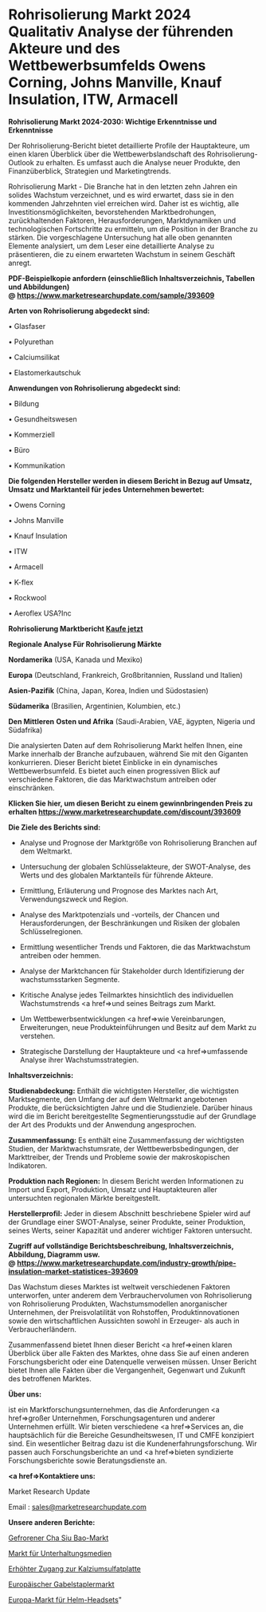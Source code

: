 # Rohrisolierung Markt 2024 Qualitativ Analyse der führenden Akteure und des Wettbewerbsumfelds Owens Corning, Johns Manville, Knauf Insulation, ITW, Armacell

<strong>Rohrisolierung Markt 2024-2030: Wichtige Erkenntnisse und Erkenntnisse</strong>

Der Rohrisolierung-Bericht bietet detaillierte Profile der Hauptakteure, um einen klaren Überblick über die Wettbewerbslandschaft des Rohrisolierung-Outlook zu erhalten. Es umfasst auch die Analyse neuer Produkte, den Finanzüberblick, Strategien und Marketingtrends.

Rohrisolierung Markt - Die Branche hat in den letzten zehn Jahren ein solides Wachstum verzeichnet, und es wird erwartet, dass sie in den kommenden Jahrzehnten viel erreichen wird. Daher ist es wichtig, alle Investitionsmöglichkeiten, bevorstehenden Marktbedrohungen, zurückhaltenden Faktoren, Herausforderungen, Marktdynamiken und technologischen Fortschritte zu ermitteln, um die Position in der Branche zu stärken. Die vorgeschlagene Untersuchung hat alle oben genannten Elemente analysiert, um dem Leser eine detaillierte Analyse zu präsentieren, die zu einem erwarteten Wachstum in seinem Geschäft anregt.

<strong><b>PDF-Beispielkopie anfordern (einschließlich Inhaltsverzeichnis, Tabellen und Abbildungen) @ </b></strong><strong><a href=https://www.marketresearchupdate.com/sample/393609><strong>https://www.marketresearchupdate.com/sample/393609</u></a></strong></strong>

<strong>Arten von Rohrisolierung abgedeckt sind:</strong>

• Glasfaser

• Polyurethan

• Calciumsilikat

• Elastomerkautschuk

<strong>Anwendungen von Rohrisolierung abgedeckt sind:</strong>

• Bildung

• Gesundheitswesen

• Kommerziell

• Büro

• Kommunikation

<strong>Die folgenden Hersteller werden in diesem Bericht in Bezug auf Umsatz, Umsatz und Marktanteil für jedes Unternehmen bewertet:</strong>

• Owens Corning

• Johns Manville

• Knauf Insulation

• ITW

• Armacell

• K-flex

• Rockwool

• Aeroflex USA?Inc

<strong>Rohrisolierung Marktbericht <a href=https://www.marketresearchupdate.com/buynow/393609>Kaufe jetzt</a></strong>

<strong>Regionale Analyse Für Rohrisolierung Märkte</strong>

<strong>Nordamerika</strong> (USA, Kanada und Mexiko)

<strong>Europa</strong> (Deutschland, Frankreich, Großbritannien, Russland und Italien)

<strong>Asien-Pazifik</strong> (China, Japan, Korea, Indien und Südostasien)

<strong>Südamerika</strong> (Brasilien, Argentinien, Kolumbien, etc.)

<strong>Den Mittleren</strong> <strong>Osten und Afrika</strong> (Saudi-Arabien, VAE, ägypten, Nigeria und Südafrika)

Die analysierten Daten auf dem Rohrisolierung Markt helfen Ihnen, eine Marke innerhalb der Branche aufzubauen, während Sie mit den Giganten konkurrieren. Dieser Bericht bietet Einblicke in ein dynamisches Wettbewerbsumfeld. Es bietet auch einen progressiven Blick auf verschiedene Faktoren, die das Marktwachstum antreiben oder einschränken.

<strong>Klicken Sie hier, um diesen Bericht zu einem gewinnbringenden Preis zu erhalten
</strong><strong><a href=https://www.marketresearchupdate.com/discount/393609>https://www.marketresearchupdate.com/discount/393609</b></u></strong></a>

<strong>Die Ziele des Berichts sind:</strong>

- Analyse und Prognose der Marktgröße von Rohrisolierung Branchen auf dem Weltmarkt.

- Untersuchung der globalen Schlüsselakteure, der SWOT-Analyse, des Werts und des globalen Marktanteils für führende Akteure.

- Ermittlung, Erläuterung und Prognose des Marktes nach Art, Verwendungszweck und Region.

- Analyse des Marktpotenzials und -vorteils, der Chancen und Herausforderungen, der Beschränkungen und Risiken der globalen Schlüsselregionen.

- Ermittlung wesentlicher Trends und Faktoren, die das Marktwachstum antreiben oder hemmen.

- Analyse der Marktchancen für Stakeholder durch Identifizierung der wachstumsstarken Segmente.

- Kritische Analyse jedes Teilmarktes hinsichtlich des individuellen Wachstumstrends <a href=>und</a> seines Beitrags zum Markt.

- Um Wettbewerbsentwicklungen <a href=>wie</a> Vereinbarungen, Erweiterungen, neue Produkteinführungen und Besitz auf dem Markt zu verstehen.

- Strategische Darstellung der Hauptakteure und <a href=>umfas</a>sende Analyse ihrer Wachstumsstrategien.

<strong>Inhaltsverzeichnis:</strong>

<strong>Studienabdeckung:</strong> Enthält die wichtigsten Hersteller, die wichtigsten Marktsegmente, den Umfang der auf dem Weltmarkt angebotenen Produkte, die berücksichtigten Jahre und die Studienziele. Darüber hinaus wird die im Bericht bereitgestellte Segmentierungsstudie auf der Grundlage der Art des Produkts und der Anwendung angesprochen.

<strong>Zusammenfassung:</strong> Es enthält eine Zusammenfassung der wichtigsten Studien, der Marktwachstumsrate, der Wettbewerbsbedingungen, der Markttreiber, der Trends und Probleme sowie der makroskopischen Indikatoren.

<strong>Produktion nach Regionen:</strong> In diesem Bericht werden Informationen zu Import und Export, Produktion, Umsatz und Hauptakteuren aller untersuchten regionalen Märkte bereitgestellt.

<strong>Herstellerprofil:</strong> Jeder in diesem Abschnitt beschriebene Spieler wird auf der Grundlage einer SWOT-Analyse, seiner Produkte, seiner Produktion, seines Werts, seiner Kapazität und anderer wichtiger Faktoren untersucht.

<strong><b>Zugriff auf vollständige Berichtsbeschreibung, Inhaltsverzeichnis, Abbildung, Diagramm usw. @ </b></strong><strong><a href=https://www.marketresearchupdate.com/industry-growth/pipe-insulation-market-statistices-393609>https://www.marketresearchupdate.com/industry-growth/pipe-insulation-market-statistices-393609</a></strong>

Das Wachstum dieses Marktes ist weltweit verschiedenen Faktoren unterworfen, unter anderem dem Verbrauchervolumen von Rohrisolierung von Rohrisolierung Produkten, Wachstumsmodellen anorganischer Unternehmen, der Preisvolatilität von Rohstoffen, Produktinnovationen sowie den wirtschaftlichen Aussichten sowohl in Erzeuger- als auch in Verbraucherländern.

Zusammenfassend bietet Ihnen dieser Bericht <a href=>einen</a> klaren Überblick über alle Fakten des Marktes, ohne dass Sie auf einen anderen Forschungsbericht oder eine Datenquelle verweisen müssen. Unser Bericht bietet Ihnen alle Fakten über die Vergangenheit, Gegenwart und Zukunft des betroffenen Marktes.

<strong>Über uns:</strong>

 ist ein Marktforschungsunternehmen, das die Anforderungen <a href=>großer</a> Unternehmen, Forschungsagenturen und anderer Unternehmen erfüllt. Wir bieten verschiedene <a href=>Services</a> an, die hauptsächlich für die Bereiche Gesundheitswesen, IT und CMFE konzipiert sind. Ein wesentlicher Beitrag dazu ist die Kundenerfahrungsforschung. Wir passen auch Forschungsberichte an und <a href=>bieten</a> syndizierte Forschungsberichte sowie Beratungsdienste an.

<strong><a href=>Kontaktiere uns:</a></strong>

Market Research Update

Email : sales@marketresearchupdate.com

<strong>Unsere anderen Berichte:</strong>

<a href=https://www.linkedin.com/pulse/frozen-cha-siu-bao-market-opportunities-stay>Gefrorener Cha Siu Bao-Markt</a>

<a href=https://www.linkedin.com/pulse/entertainment-media-market-size-industry-growth-factors>Markt für Unterhaltungsmedien</a>

<a href=https://www.linkedin.com/pulse/calcium-sulphate-board-raised-access>Erhöhter Zugang zur Kalziumsulfatplatte</a>

<a href=https://www.linkedin.com/pulse/europe-forklift-market-upcoming-trends-segmented>Europäischer Gabelstaplermarkt</a>

<a href=https://www.linkedin.com/pulse/europe-helmet-headset-market-new-report-future>Europa-Markt für Helm-Headsets</a>"
